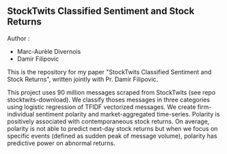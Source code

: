 ## StockTwits Classified Sentiment and Stock Returns

Author : 

* Marc-Aurèle Divernois
* Damir Filipovic

This is the repository for my paper "StockTwits Classified Sentiment and Stock Returns", written jointly with Pr. Damir Filipovic.

This project uses 90 million messages scraped from StockTwits (see repo stocktwits-download). 
We classify thoses messages in three categories using logistic regression of TFIDF vectorized messages.
We create firm-individual sentiment polarity and market-aggregated time-series. 
Polarity is positively associated with contemporaneous stock returns. 
On average, polarity is not able to predict next-day stock returns but when we focus on specific events (defined as sudden peak of message volume), 
polarity has predictive power on abnormal returns.

